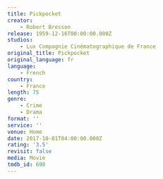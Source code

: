 ```yaml
---
title: Pickpocket
creator:
    - Robert Bresson
release: 1959-12-16T00:00:00.000Z
studios:
    - Lux Compagnie Cinématographique de France
original_title: Pickpocket
original_language: fr
language:
    - French
country:
    - France
length: 75
genre:
    - Crime
    - Drama
format: ''
service: ''
venue: Home
date: 2017-10-01T04:00:00.000Z
rating: '3.5'
revisit: false
media: Movie
tmdb_id: 690
---
```



